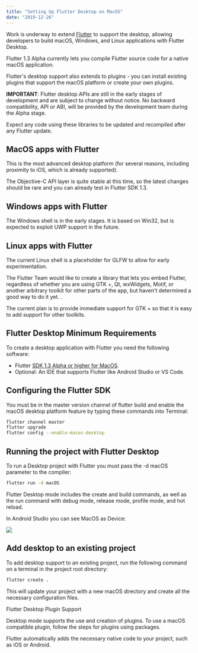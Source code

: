 ```yaml
---
title: "Setting Up Flutter Desktop on MacOS"
date: "2019-12-26"
---
```


Work is underway to extend [Flutter](https://www.luizeof.com.br/en/flutter/) to support the desktop, allowing developers to build macOS, Windows, and Linux applications with Flutter Desktop.

Flutter 1.3 Alpha currently lets you compile Flutter source code for a native macOS application.

Flutter's desktop support also extends to plugins - you can install existing plugins that support the macOS platform or create your own plugins.

**IMPORTANT**: Flutter desktop APIs are still in the early stages of development and are subject to change without notice. No backward compatibility, API or ABI, will be provided by the development team during the Alpha stage.

Expect any code using these libraries to be updated and recompiled after any Flutter update.

## MacOS apps with Flutter

This is the most advanced desktop platform (for several reasons, including proximity to iOS, which is already supported).

The Objective-C API layer is quite stable at this time, so the latest changes should be rare and you can already test in Flutter SDK 1.3.

## Windows apps with Flutter

The Windows shell is in the early stages. It is based on Win32, but is expected to exploit UWP support in the future.

## Linux apps with Flutter

The current Linux shell is a placeholder for GLFW to allow for early experimentation.

The Flutter Team would like to create a library that lets you embed Flutter, regardless of whether you are using GTK +, Qt, wxWidgets, Motif, or another arbitrary toolkit for other parts of the app, but haven't determined a good way to do it yet. .

The current plan is to provide immediate support for GTK + so that it is easy to add support for other toolkits.

## Flutter Desktop Minimum Requirements

To create a desktop application with Flutter you need the following software:

- Flutter [SDK 1.3 Alpha or higher for MacOS](https://flutter.dev/docs/development/tools/sdk/releases?tab=macos).
- Optional: An IDE that supports Flutter like Android Studio or VS Code.

## Configuring the Flutter SDK

You must be in the master version channel of flutter build and enable the macOS desktop platform feature by typing these commands into Terminal:

```bash
flutter channel master
flutter upgrade
flutter config --enable-macos-desktop
```

## Running the project with Flutter Desktop

To run a Desktop project with Flutter you must pass the -d macOS parameter to the compiler:

```bash
flutter run -d macOS
```

Flutter Desktop mode includes the create and build commands, as well as the run command with debug mode, release mode, profile mode, and hot reload.

In Android Studio you can see MacOS as Device:

![](images/flutter-desktop-android-studio-1.png)

## Add desktop to an existing project

To add desktop support to an existing project, run the following command on a terminal in the project root directory:

```bash
flutter create .
```

This will update your project with a new macOS directory and create all the necessary configuration files.

Flutter Desktop Plugin Support

Desktop mode supports the use and creation of plugins. To use a macOS compatible plugin, follow the steps for plugins using packages.

Flutter automatically adds the necessary native code to your project, such as iOS or Android.

